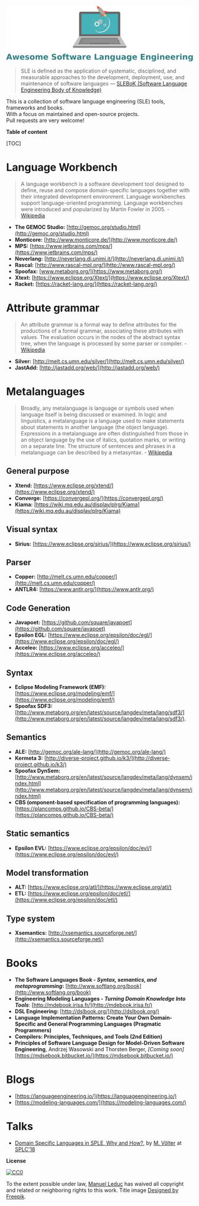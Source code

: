 <!-- Matomo -->
<script type="text/javascript">
  var _paq = _paq || [];
  /* tracker methods like "setCustomDimension" should be called before "trackPageView" */
  _paq.push(['trackPageView']);
  _paq.push(['enableLinkTracking']);
  (function() {
    var u="//matomo.mleduc.xyz/matomo/";
    _paq.push(['setTrackerUrl', u+'piwik.php']);
    _paq.push(['setSiteId', '2']);
    var d=document, g=d.createElement('script'), s=d.getElementsByTagName('script')[0];
    g.type='text/javascript'; g.async=true; g.defer=true; g.src=u+'piwik.js'; s.parentNode.insertBefore(g,s);
  })();
</script>
<!-- End Matomo Code -->

 ![Logo](awesome.png)

> SLE is defined as the application of systematic, disciplined, and measurable approaches to the development, deployment, use, and maintenance of software languages — [SLEBoK (Software Language Engineering Body of Knowledge)](https://slebok.github.io/)

This is a collection of software language engineering (SLE) tools, frameworks and books.  
With a focus on maintained and open-source projects.  
Pull requests are very welcome!

**Table of content**

[TOC]

# Language Workbench

> A language workbench is a software development tool designed to define, reuse and compose domain-specific languages together with their integrated development environment. Language workbenches support language-oriented programming. Language workbenches were introduced and popularized by Martin Fowler in 2005. - [Wikipedia](https://en.wikipedia.org/wiki/Language_workbench)

- **The GEMOC Studio:** [http://gemoc.org/studio.html](http://gemoc.org/studio.html)
- **Monticore:** [http://www.monticore.de/](http://www.monticore.de/)
- **MPS:** [https://www.jetbrains.com/mps/](https://www.jetbrains.com/mps/)
- **Neverlang:** [http://neverlang.di.unimi.it/](http://neverlang.di.unimi.it/)
- **Rascal:** [http://www.rascal-mpl.org/](http://www.rascal-mpl.org/)
- **Spoofax:** [www.metaborg.org/](https://www.metaborg.org/)
- **Xtext:** [https://www.eclipse.org/Xtext/](https://www.eclipse.org/Xtext/)
- **Racket:** [https://racket-lang.org/](https://racket-lang.org/)


# Attribute grammar

> An attribute grammar is a formal way to define attributes for the productions of a formal grammar, associating these attributes with values. The evaluation occurs in the nodes of the abstract syntax tree, when the language is processed by some parser or compiler.  - [Wikipedia](https://en.wikipedia.org/wiki/Attribute_grammar)

- **Silver:** [http://melt.cs.umn.edu/silver/](http://melt.cs.umn.edu/silver/)
- **JastAdd:** [http://jastadd.org/web/](http://jastadd.org/web/)

# Metalanguages

> Broadly, any metalanguage is language or symbols used when language itself is being discussed or examined. In logic and linguistics, a metalanguage is a language used to make statements about statements in another language (the object language). Expressions in a metalanguage are often distinguished from those in an object language by the use of italics, quotation marks, or writing on a separate line. The structure of sentences and phrases in a metalanguage can be described by a metasyntax. - [Wikipedia](https://en.wikipedia.org/wiki/Metalanguage)

## General purpose
- **Xtend:** [https://www.eclipse.org/xtend/](https://www.eclipse.org/xtend/)
- **Converge:** [https://convergepl.org/](https://convergepl.org/)
- **Kiama:** [https://wiki.mq.edu.au/display/plrg/Kiama](https://wiki.mq.edu.au/display/plrg/Kiama)

## Visual syntax

- **Sirius:** [https://www.eclipse.org/sirius/](https://www.eclipse.org/sirius/)

## Parser

- **Copper:** [http://melt.cs.umn.edu/copper/](http://melt.cs.umn.edu/copper/)
- **ANTLR4:** [https://www.antlr.org/](https://www.antlr.org/)

## Code Generation

- **Javapoet:** [https://github.com/square/javapoet](https://github.com/square/javapoet)
- **Epsilon EGL:** [https://www.eclipse.org/epsilon/doc/egl/](https://www.eclipse.org/epsilon/doc/egl/)
- **Acceleo:** [https://www.eclipse.org/acceleo/](https://www.eclipse.org/acceleo/)
 
## Syntax

- **Eclipse Modeling Framework (EMF):** [https://www.eclipse.org/modeling/emf/](https://www.eclipse.org/modeling/emf/)
- **Spoofax SDF3:** [http://www.metaborg.org/en/latest/source/langdev/meta/lang/sdf3/](http://www.metaborg.org/en/latest/source/langdev/meta/lang/sdf3/).

## Semantics

- **ALE:** [http://gemoc.org/ale-lang/](http://gemoc.org/ale-lang/)
- **Kermeta 3:** [http://diverse-project.github.io/k3/](http://diverse-project.github.io/k3/)
- **Spoofax DynSem:** [http://www.metaborg.org/en/latest/source/langdev/meta/lang/dynsem/index.html](http://www.metaborg.org/en/latest/source/langdev/meta/lang/dynsem/index.html) 
- **CBS (omponent-based specification of programming languages):** [https://plancomps.github.io/CBS-beta/](https://plancomps.github.io/CBS-beta/)


## Static semantics

- **Epsilon EVL:** [https://www.eclipse.org/epsilon/doc/evl/](https://www.eclipse.org/epsilon/doc/evl/)

## Model transformation

- **ALT:** [https://www.eclipse.org/atl/](https://www.eclipse.org/atl/)
- **ETL:** [https://www.eclipse.org/epsilon/doc/etl/](https://www.eclipse.org/epsilon/doc/etl/)

## Type system

- **Xsemantics:** [http://xsemantics.sourceforge.net/](http://xsemantics.sourceforge.net/)


# Books

- **The Software Languages Book - _Syntax, semantics, and metaprogramming_:**  [http://www.softlang.org/book](http://www.softlang.org/book)
- **Engineering Modeling Languages - _Turning Domain Knowledge Into Tools_**: [http://mdebook.irisa.fr/](http://mdebook.irisa.fr/)
- **DSL Engineering:** [http://dslbook.org/](http://dslbook.org/)
- **Language Implementation Patterns: Create Your Own Domain-Specific and General Programming Languages (Pragmatic Programmers)**
- **Compilers: Principles, Techniques, and Tools (2nd Edition)**
- **Principles of Software Language Design for Model-Driven Software Engineering**, Andrzej Wasowski and Thorsten Berger, *[Coming soon]* [https://mdsebook.bitbucket.io/](https://mdsebook.bitbucket.io/)

# Blogs

- [https://languageengineering.io/](https://languageengineering.io/)
- [https://modeling-languages.com/](https://modeling-languages.com/)

# Talks

- [Domain Specific Languages in SPLE, Why and How?](http://www.voelter.de/data/presentations/splc2018-keynote.pdf), by [M. Völter](http://www.voelter.de/) at [SPLC'18](http://splc2018.net/)

**License**

[![CC0](https://i.creativecommons.org/p/zero/1.0/88x31.png)](https://creativecommons.org/publicdomain/zero/1.0/)

To the extent possible under law, [Manuel Leduc](///mleduc.xyz) has waived all copyright and related or neighboring rights to this work.
Title image [Designed by Freepik](http://www.freepik.com).
